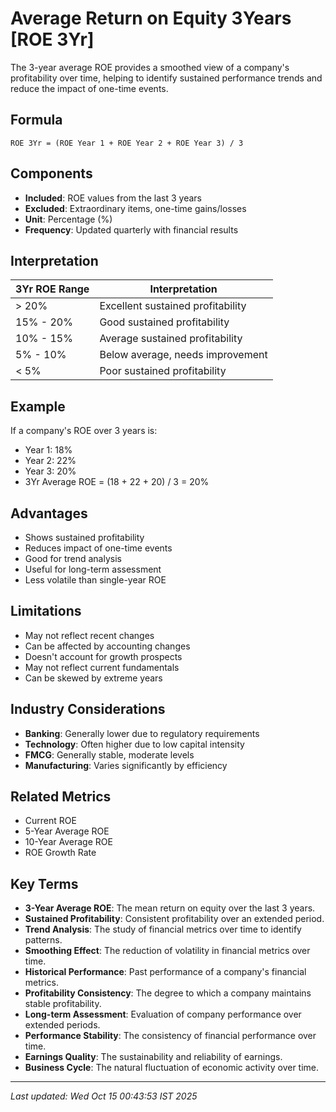 # Average Return on Equity 3Years [ROE 3Yr]

The 3-year average ROE provides a smoothed view of a company's profitability over time, helping to identify sustained performance trends and reduce the impact of one-time events.

## Formula
```text
ROE 3Yr = (ROE Year 1 + ROE Year 2 + ROE Year 3) / 3
```

## Components
- **Included**: ROE values from the last 3 years
- **Excluded**: Extraordinary items, one-time gains/losses
- **Unit**: Percentage (%)
- **Frequency**: Updated quarterly with financial results

## Interpretation
| 3Yr ROE Range | Interpretation |
|---------------|----------------|
| > 20% | Excellent sustained profitability |
| 15% - 20% | Good sustained profitability |
| 10% - 15% | Average sustained profitability |
| 5% - 10% | Below average, needs improvement |
| < 5% | Poor sustained profitability |

## Example
If a company's ROE over 3 years is:
- Year 1: 18%
- Year 2: 22%
- Year 3: 20%
- 3Yr Average ROE = (18 + 22 + 20) / 3 = 20%

## Advantages
- Shows sustained profitability
- Reduces impact of one-time events
- Good for trend analysis
- Useful for long-term assessment
- Less volatile than single-year ROE

## Limitations
- May not reflect recent changes
- Can be affected by accounting changes
- Doesn't account for growth prospects
- May not reflect current fundamentals
- Can be skewed by extreme years

## Industry Considerations
- **Banking**: Generally lower due to regulatory requirements
- **Technology**: Often higher due to low capital intensity
- **FMCG**: Generally stable, moderate levels
- **Manufacturing**: Varies significantly by efficiency

## Related Metrics
- Current ROE
- 5-Year Average ROE
- 10-Year Average ROE
- ROE Growth Rate

## Key Terms
- **3-Year Average ROE**: The mean return on equity over the last 3 years.
- **Sustained Profitability**: Consistent profitability over an extended period.
- **Trend Analysis**: The study of financial metrics over time to identify patterns.
- **Smoothing Effect**: The reduction of volatility in financial metrics over time.
- **Historical Performance**: Past performance of a company's financial metrics.
- **Profitability Consistency**: The degree to which a company maintains stable profitability.
- **Long-term Assessment**: Evaluation of company performance over extended periods.
- **Performance Stability**: The consistency of financial performance over time.
- **Earnings Quality**: The sustainability and reliability of earnings.
- **Business Cycle**: The natural fluctuation of economic activity over time.

---
*Last updated: Wed Oct 15 00:43:53 IST 2025*
